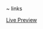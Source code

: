 
~ links

<!-- > for more information -> [https://fuadpro.github.io/text-animation/index.htm] (Live Preview)  -->

<a href="https://fuadpro.github.io/text-animation/index.htm" target="_blank">Live Preview</a><br>
